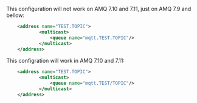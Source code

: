 
This configuration will not work on AMQ 7.10 and 7.11, just on AMQ 7.9 and bellow:
```xml
    <address name="TEST.TOPIC">
            <multicast>
                <queue name="mqtt.TEST.TOPIC"/>
            </multicast>
    </address>
```
This configration will work in AMQ 7.10 and 7.11:
```xml
    <address name="TEST.TOPIC">
            <multicast>
                <queue name="mqtt.TEST/TOPIC"/>
            </multicast>
    </address>
```
